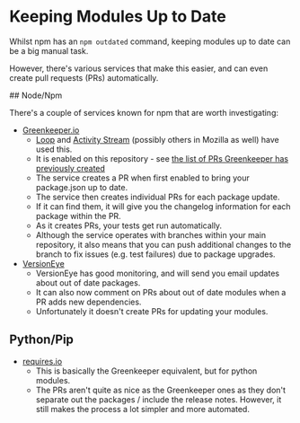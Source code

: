 # Keeping Modules Up to Date

Whilst npm has an `npm outdated` command, keeping modules up to date can be a big
manual task.

However, there's various services that make this easier, and can even create pull
requests (PRs) automatically.

## Node/Npm

There's a couple of services known for npm that are worth investigating:

* [Greenkeeper.io](https://greenkeeper.io/)
  * [Loop](https://github.com/mozilla/loop) and
    [Activity Stream](https://github.com/mozilla/activity-stream/) (possibly
    others in Mozilla as well) have used this.
  * It is enabled on this repository - see
    [the list of PRs Greenkeeper has previously created](https://github.com/mozilla/example-addon-repo/pulls?utf8=%E2%9C%93&q=is%3Apr%20author%3Agreenkeeperio-bot%20)
  * The service creates a PR when first enabled to bring your package.json up to date.
  * The service then creates individual PRs for each package update.
  * If it can find them, it will give you the changelog information for each package
    within the PR.
  * As it creates PRs, your tests get run automatically.
  * Although the service operates with branches within your main repository, it
    also means that you can push additional changes to the branch to fix issues
    (e.g. test failures) due to package upgrades.
* [VersionEye](https://www.versioneye.com/)
  * VersionEye has good monitoring, and will send you email updates about out
    of date packages.
  * It can also now comment on PRs about out of date modules when a PR adds
    new dependencies.
  * Unfortunately it doesn't create PRs for updating your modules.

## Python/Pip

* [requires.io](https://requires.io/)
  * This is basically the Greenkeeper equivalent, but for python modules.
  * The PRs aren't quite as nice as the Greenkeeper ones as they don't separate
    out the packages / include the release notes. However, it still makes the
    process a lot simpler and more automated.
